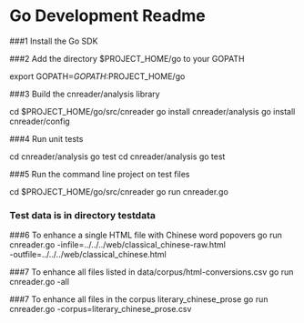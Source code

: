 # Go Development Readme

###1 Install the Go SDK

###2 Add the directory $PROJECT_HOME/go to your GOPATH

export GOPATH=$GOPATH:$PROJECT_HOME/go

###3 Build the cnreader/analysis library

cd $PROJECT_HOME/go/src/cnreader
go install cnreader/analysis
go install cnreader/config

###4 Run unit tests

cd cnreader/analysis
go test
cd cnreader/analysis
go test

###5 Run the command line project on test files

cd $PROJECT_HOME/go/src/cnreader
go run cnreader.go

### Test data is in directory testdata

###6 To enhance a single HTML file with Chinese word popovers
go run cnreader.go -infile=../../../web/classical_chinese-raw.html \
   -outfile=../../../web/classical_chinese.html

###7 To enhance all files listed in data/corpus/html-conversions.csv
go run cnreader.go -all

###7 To enhance all files in the corpus literary_chinese_prose
go run cnreader.go -corpus=literary_chinese_prose.csv